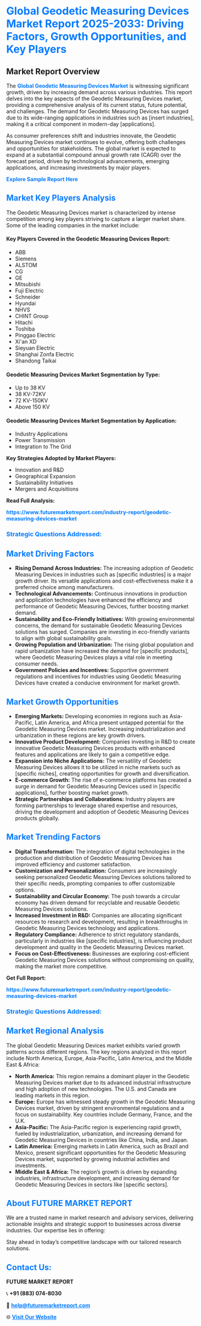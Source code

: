 <h1 style="color: #007BFF;">Global Geodetic Measuring Devices Market Report 2025-2033: Driving Factors, Growth Opportunities, and Key Players</h1>

<section id="overview">
<h2>Market Report Overview</h2>
<p>The <a href="https://www.futuremarketreport.com/industry-report/geodetic-measuring-devices-market" style="color: #007BFF; text-decoration: none;"><strong>Global Geodetic Measuring Devices Market</strong></a> is witnessing significant growth, driven by increasing demand across various industries. This report delves into the key aspects of the Geodetic Measuring Devices market, providing a comprehensive analysis of its current status, future potential, and challenges. The demand for Geodetic Measuring Devices has surged due to its wide-ranging applications in industries such as [insert industries], making it a critical component in modern-day [applications].</p>
<p>As consumer preferences shift and industries innovate, the Geodetic Measuring Devices market continues to evolve, offering both challenges and opportunities for stakeholders. The global market is expected to expand at a substantial compound annual growth rate (CAGR) over the forecast period, driven by technological advancements, emerging applications, and increasing investments by major players.</p>
</section>

<section id="overview">
<p><a href="https://www.futuremarketreport.com/request-sample/reportId=37414" style="color: #007BFF; text-decoration: none;"><strong>Explore Sample Report Here</strong></a></p>
</section>

<section id="key-players">
<h2 style="color: #007BFF;">Market Key Players Analysis</h2>
<p>The Geodetic Measuring Devices market is characterized by intense competition among key players striving to capture a larger market share. Some of the leading companies in the market include:</p>
<h4>Key Players Covered in the Geodetic Measuring Devices Report:</h4>
<ul><li>ABB</li><li>Siemens</li><li>ALSTOM</li><li>CG</li><li>GE</li><li>Mitsubishi</li><li>Fuji Electric</li><li>Schneider</li><li>Hyundai</li><li>NHVS</li><li>CHINT Group</li><li>Hitachi</li><li>Toshiba</li><li>Pinggao Electric</li><li>Xi&#039;an XD</li><li>Sieyuan Electric</li><li>Shanghai Zonfa Electric</li><li>Shandong Taikai</li></ul>
<h4>Geodetic Measuring Devices Market Segmentation by Type:</h4>
<ul><li>Up to 38 KV</li><li>38 KV-72KV</li><li>72 KV-150KV</li><li>Above 150 KV</li></ul>

<h4>Geodetic Measuring Devices Market Segmentation by Application:</h4>
<ul><li>Industry Applications</li><li>Power Transmission</li><li>Integration to The Grid</li></ul>
<p><strong>Key Strategies Adopted by Market Players:</strong></p>
<ul>
<li>Innovation and R&D</li>
<li>Geographical Expansion</li>
<li>Sustainability Initiatives</li>
<li>Mergers and Acquisitions</li>
</ul>
</section>

<section>
<p><strong>Read Full Analysis: </strong></p><a href="https://www.futuremarketreport.com/industry-report/geodetic-measuring-devices-market" style="color: #007BFF; text-decoration: none;"><strong>https://www.futuremarketreport.com/industry-report/geodetic-measuring-devices-market</strong></a>
<h3 style="color: #007BFF;">Strategic Questions Addressed:</h3>
</section>

<section id="driving-factors">
<h2 style="color: #007BFF;">Market Driving Factors</h2>
<ul>
<li><strong>Rising Demand Across Industries:</strong> The increasing adoption of Geodetic Measuring Devices in industries such as [specific industries] is a major growth driver. Its versatile applications and cost-effectiveness make it a preferred choice among manufacturers.</li>
<li><strong>Technological Advancements:</strong> Continuous innovations in production and application technologies have enhanced the efficiency and performance of Geodetic Measuring Devices, further boosting market demand.</li>
<li><strong>Sustainability and Eco-Friendly Initiatives:</strong> With growing environmental concerns, the demand for sustainable Geodetic Measuring Devices solutions has surged. Companies are investing in eco-friendly variants to align with global sustainability goals.</li>
<li><strong>Growing Population and Urbanization:</strong> The rising global population and rapid urbanization have increased the demand for [specific products], where Geodetic Measuring Devices plays a vital role in meeting consumer needs.</li>
<li><strong>Government Policies and Incentives:</strong> Supportive government regulations and incentives for industries using Geodetic Measuring Devices have created a conducive environment for market growth.</li>
</ul>
</section>

<section id="growth-opportunities">
<h2 style="color: #007BFF;">Market Growth Opportunities</h2>
<ul>
<li><strong>Emerging Markets:</strong> Developing economies in regions such as Asia-Pacific, Latin America, and Africa present untapped potential for the Geodetic Measuring Devices market. Increasing industrialization and urbanization in these regions are key growth drivers.</li>
<li><strong>Innovative Product Development:</strong> Companies investing in R&D to create innovative Geodetic Measuring Devices products with enhanced features and applications are likely to gain a competitive edge.</li>
<li><strong>Expansion into Niche Applications:</strong> The versatility of Geodetic Measuring Devices allows it to be utilized in niche markets such as [specific niches], creating opportunities for growth and diversification.</li>
<li><strong>E-commerce Growth:</strong> The rise of e-commerce platforms has created a surge in demand for Geodetic Measuring Devices used in [specific applications], further boosting market growth.</li>
<li><strong>Strategic Partnerships and Collaborations:</strong> Industry players are forming partnerships to leverage shared expertise and resources, driving the development and adoption of Geodetic Measuring Devices products globally.</li>
</ul>
</section>

<section id="trending-factors">
<h2 style="color: #007BFF;">Market Trending Factors</h2>
<ul>
<li><strong>Digital Transformation:</strong> The integration of digital technologies in the production and distribution of Geodetic Measuring Devices has improved efficiency and customer satisfaction.</li>
<li><strong>Customization and Personalization:</strong> Consumers are increasingly seeking personalized Geodetic Measuring Devices solutions tailored to their specific needs, prompting companies to offer customizable options.</li>
<li><strong>Sustainability and Circular Economy:</strong> The push towards a circular economy has driven demand for recyclable and reusable Geodetic Measuring Devices solutions.</li>
<li><strong>Increased Investment in R&D:</strong> Companies are allocating significant resources to research and development, resulting in breakthroughs in Geodetic Measuring Devices technology and applications.</li>
<li><strong>Regulatory Compliance:</strong> Adherence to strict regulatory standards, particularly in industries like [specific industries], is influencing product development and quality in the Geodetic Measuring Devices market.</li>
<li><strong>Focus on Cost-Effectiveness:</strong> Businesses are exploring cost-efficient Geodetic Measuring Devices solutions without compromising on quality, making the market more competitive.</li>
</ul>
</section>

<section>
<p><strong>Get Full Report: </strong></p><a href="https://www.futuremarketreport.com/industry-report/geodetic-measuring-devices-market" style="color: #007BFF; text-decoration: none;"><strong>https://www.futuremarketreport.com/industry-report/geodetic-measuring-devices-market</strong></a>
<h3 style="color: #007BFF;">Strategic Questions Addressed:</h3>
</section>


<section id="regional-analysis">
<h2 style="color: #007BFF;">Market Regional Analysis</h2>
<p>The global Geodetic Measuring Devices market exhibits varied growth patterns across different regions. The key regions analyzed in this report include North America, Europe, Asia-Pacific, Latin America, and the Middle East & Africa:</p>
<ul>
<li><strong>North America:</strong> This region remains a dominant player in the Geodetic Measuring Devices market due to its advanced industrial infrastructure and high adoption of new technologies. The U.S. and Canada are leading markets in this region.</li>
<li><strong>Europe:</strong> Europe has witnessed steady growth in the Geodetic Measuring Devices market, driven by stringent environmental regulations and a focus on sustainability. Key countries include Germany, France, and the U.K.</li>
<li><strong>Asia-Pacific:</strong> The Asia-Pacific region is experiencing rapid growth, fueled by industrialization, urbanization, and increasing demand for Geodetic Measuring Devices in countries like China, India, and Japan.</li>
<li><strong>Latin America:</strong> Emerging markets in Latin America, such as Brazil and Mexico, present significant opportunities for the Geodetic Measuring Devices market, supported by growing industrial activities and investments.</li>
<li><strong>Middle East & Africa:</strong> The region’s growth is driven by expanding industries, infrastructure development, and increasing demand for Geodetic Measuring Devices in sectors like [specific sectors].</li>
</ul>
</section>

<footer>
<h2 style="color: #007BFF;">About FUTURE MARKET REPORT</h2>
<p>We are a trusted name in market research and advisory services, delivering actionable insights and strategic support to businesses across diverse industries. Our expertise lies in offering:</p>

<p>Stay ahead in today’s competitive landscape with our tailored research solutions.</p>

<h2 style="color: #007BFF;">Contact Us:</h2>
<p><strong>FUTURE MARKET REPORT</strong></p>
<p>📞 <strong>+91 (883) 074-8030</strong></p>
<p>📧 <strong><a href="mailto:help@futuremarketreport.com" style="color: #007BFF;">help@futuremarketreport.com</a></strong></p>
<p>🌐 <strong><a href="https://www.futuremarketreport.com/" style="color: #007BFF;">Visit Our Website</a></strong></p>
</footer>